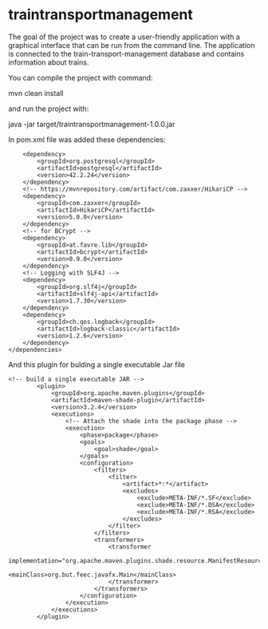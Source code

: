 # traintransportmanagement

The goal of the project was to create a user-friendly application with a graphical interface that can be run from the command line.
The application is connected to the train-transport-management database and contains information about trains.

You can compile the project with command: 

mvn clean install

and run the project with:

java -jar target/traintransportmanagement-1.0.0.jar

In pom.xml file was added these dependencies:

<!-- https://mvnrepository.com/artifact/org.postgresql/postgresql -->
        <dependency>
            <groupId>org.postgresql</groupId>
            <artifactId>postgresql</artifactId>
            <version>42.2.24</version>
        </dependency>
        <!-- https://mvnrepository.com/artifact/com.zaxxer/HikariCP -->
        <dependency>
            <groupId>com.zaxxer</groupId>
            <artifactId>HikariCP</artifactId>
            <version>5.0.0</version>
        </dependency>
        <!-- for BCrypt -->
        <dependency>
            <groupId>at.favre.lib</groupId>
            <artifactId>bcrypt</artifactId>
            <version>0.9.0</version>
        </dependency>
        <!-- Logging with SLF4J -->
        <dependency>
            <groupId>org.slf4j</groupId>
            <artifactId>slf4j-api</artifactId>
            <version>1.7.30</version>
        </dependency>
        <dependency>
            <groupId>ch.qos.logback</groupId>
            <artifactId>logback-classic</artifactId>
            <version>1.2.6</version>
        </dependency>
    </dependencies>
    

And this plugin for bulding a single executable Jar file
    
    <!-- build a single executable JAR -->
            <plugin>
                <groupId>org.apache.maven.plugins</groupId>
                <artifactId>maven-shade-plugin</artifactId>
                <version>3.2.4</version>
                <executions>
                    <!-- Attach the shade into the package phase -->
                    <execution>
                        <phase>package</phase>
                        <goals>
                            <goal>shade</goal>
                        </goals>
                        <configuration>
                            <filters>
                                <filter>
                                    <artifact>*:*</artifact>
                                    <excludes>
                                        <exclude>META-INF/*.SF</exclude>
                                        <exclude>META-INF/*.DSA</exclude>
                                        <exclude>META-INF/*.RSA</exclude>
                                    </excludes>
                                </filter>
                            </filters>
                            <transformers>
                                <transformer
                                        implementation="org.apache.maven.plugins.shade.resource.ManifestResourceTransformer">
                                    <mainClass>org.but.feec.javafx.Main</mainClass>
                                </transformer>
                            </transformers>
                        </configuration>
                    </execution>
                </executions>
            </plugin>

